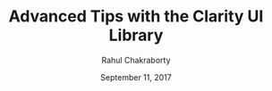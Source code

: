 ---
date: September 11, 2017
title: Advanced Tips with the Clarity UI Library
author: Rahul Chakraborty
link: https://medium.com/claritydesignsystem/advanced-tips-with-the-clarity-ui-template-da7e594581ef
description: We have incorporated several different advanced override methods you can use to speed the process of building prototypes. These advanced tips should dramatically increase the speed of prototyping.
tags:
- sketch

# ================================
# ARTICLE TAGS AVAILABLE
# ================================
# - animation
# - code
# - contribution
# - design-tokens
# - figma
# - leadership
# - patterns
# - process
# - sketch
# ================================
---